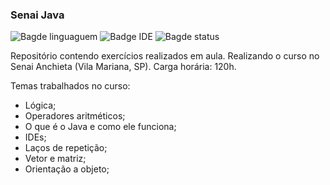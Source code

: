 ### Senai Java

![Bagde linguaguem](https://img.shields.io/badge/Linguagem-Java-red)
![Badge IDE](https://img.shields.io/badge/IDE-IntelliJ-blue )
![Bagde status](https://img.shields.io/badge/Status-Conclu%C3%ADdo-brightgreen)

Repositório contendo exercícios realizados em aula.
Realizando o curso no Senai Anchieta (Vila Mariana, SP).
Carga horária: 120h.

Temas trabalhados no curso:

* Lógica;
* Operadores aritméticos;
* O que é o Java e como ele funciona;
* IDEs;
* Laços de repetição;
* Vetor e matriz;
* Orientação a objeto;
